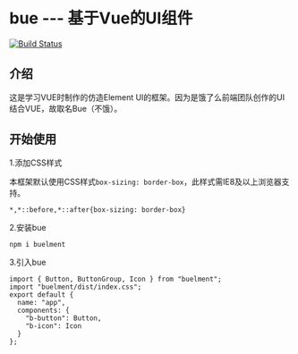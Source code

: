 # bue --- 基于Vue的UI组件

[![Build Status](https://www.travis-ci.org/eririgasuki/bue.svg?branch=master)](https://www.travis-ci.org/eririgasuki/bue)

## 介绍

这是学习VUE时制作的仿造Element UI的框架。因为是饿了么前端团队创作的UI结合VUE，故取名Bue（不饿）。

## 开始使用

1.添加CSS样式

本框架默认使用CSS样式`box-sizing: border-box`，此样式需IE8及以上浏览器支持。
```
*,*::before,*::after{box-sizing: border-box}
```

2.安装bue

```
npm i buelment
```

3.引入bue
```
import { Button, ButtonGroup, Icon } from "buelment";
import "buelment/dist/index.css";
export default {
  name: "app",
  components: {
    "b-button": Button,
    "b-icon": Icon
  }
};
```
